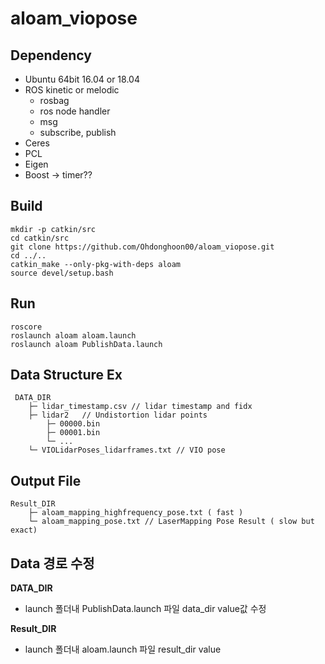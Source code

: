 # aloam_viopose

## Dependency

- Ubuntu 64bit 16.04 or 18.04
- ROS kinetic or melodic
    - rosbag
    - ros node handler
    - msg
    - subscribe, publish
- Ceres
- PCL
- Eigen
- Boost → timer??

## Build

```
mkdir -p catkin/src
cd catkin/src
git clone https://github.com/Ohdonghoon00/aloam_viopose.git
cd ../..
catkin_make --only-pkg-with-deps aloam
source devel/setup.bash
```

## Run

```
roscore
roslaunch aloam aloam.launch
roslaunch aloam PublishData.launch
```

## Data Structure Ex
```
 DATA_DIR
    ├─ lidar_timestamp.csv // lidar timestamp and fidx			
    ├─ lidar2	// Undistortion lidar points
    	├─ 00000.bin
    	├─ 00001.bin
    	└─ ...						
    └─ VIOLidarPoses_lidarframes.txt // VIO pose
```

## Output File
```
Result_DIR
    ├─ aloam_mapping_highfrequency_pose.txt ( fast )
    └─ aloam_mapping_pose.txt // LaserMapping Pose Result ( slow but exact)
```

## Data 경로 수정

**DATA_DIR**
- launch 폴더내 PublishData.launch 파일 data_dir value값 수정

**Result_DIR**
- launch 폴더내 aloam.launch 파일 result_dir value
